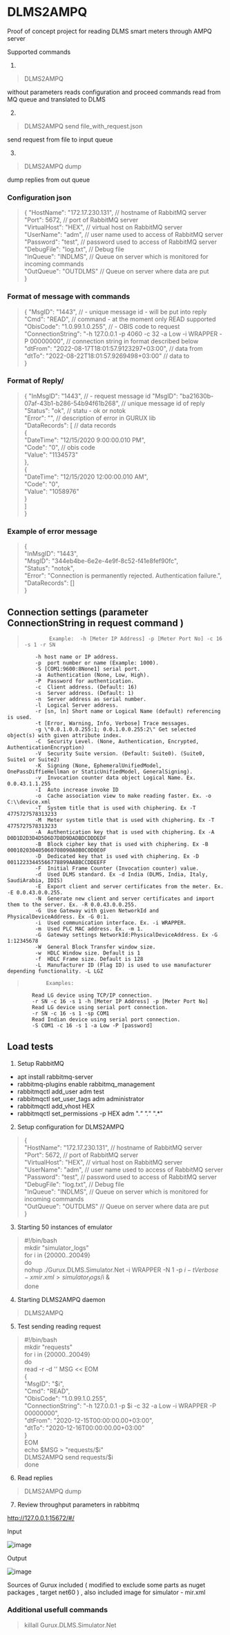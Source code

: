 # DLMS2AMPQ 
Proof of concept project for reading DLMS smart meters through AMPQ server

Supported commands 

1. 
> DLMS2AMPQ 

without parameters reads configuration and proceed commands read from MQ queue and translated to DLMS

2. 
> DLMS2AMPQ send file_with_request.json

send request from file to input queue

3. 
> DLMS2AMPQ dump 

dump replies from out queue

### Configuration json

> {
> "HostName": "172.17.230.131",  // hostname of RabbitMQ server    
> "Port": 5672, // port of RabbitMQ server  
>  "VirtualHost": "HEX", // virtual host on RabbitMQ server  
>  "UserName": "adm", // user name used to access of RabbitMQ server  
>  "Password": "test", // password used to access of RabbitMQ server  
>  "DebugFile": "log.txt",   // Debug file  
>  "InQueue": "INDLMS", // Queue on server which is monitored for incoming commands  
>  "OutQueue": "OUTDLMS" // Queue on server where data are put  
> }


### Format of message with commands

> {
>  "MsgID": "1443", // - unique message id - will be put into reply  
>  "Cmd": "READ", // command - at the moment only READ supported  
>  "ObisCode": "1.0.99.1.0.255", // - OBIS code to request  
>  "ConnectionString": "-h 127.0.0.1 -p 4060 -c 32 -a Low -i WRAPPER -P 00000000", // connection string in format described below  
>  "dtFrom": "2022-08-17T18:01:57.9123297+03:00", // data from     
>  "dtTo": "2022-08-22T18:01:57.9269498+03:00" // data to  
> }


### **Format of Reply**/

> {
>  "InMsgID": "1443", // - request message id 
>  "MsgID": "ba21630b-07af-43b1-b286-54b94f61b268", // unique message id of reply 
>  "Status": "ok", // statu - ok or notok  
>  "Error": "", // description of error in GURUX lib  
>  "DataRecords": [ // data records  
>    {  
>      "DateTime": "12/15/2020 9:00:00.010 PM",  
>      "Code": "0",  // obis code  
>      "Value": "1134573"  
>    },     
>    {  
>      "DateTime": "12/15/2020 12:00:00.010 AM",   
>      "Code": "0",  
>      "Value": "1058976"  
>    }  
>  ]  
> }  

### Example of error message 

> {  
>  "InMsgID": "1443",  
>  "MsgID": "344eb4be-6e2e-4e9f-8c52-f41e8fef90fc",  
>  "Status": "notok",  
>  "Error": "Connection is permanently rejected. Authentication failure.",  
>  "DataRecords": []  
> }  

## Connection settings (parameter ConnectionString in request command )

>             Example:  -h [Meter IP Address] -p [Meter Port No] -c 16 -s 1 -r SN
             -h host name or IP address.
             -p  port number or name (Example: 1000).
             -S [COM1:9600:8None1] serial port.
             -a  Authentication (None, Low, High).
             -P  Password for authentication.
             -c  Client address. (Default: 16)
             -s  Server address. (Default: 1)
             -n  Server address as serial number.
             -l  Logical Server address.
             -r [sn, ln] Short name or Logical Name (default) referencing is used.
             -t [Error, Warning, Info, Verbose] Trace messages.
             -g \"0.0.1.0.0.255:1; 0.0.1.0.0.255:2\" Get selected object(s) with given attribute index.
             -C  Security Level. (None, Authentication, Encrypted, AuthenticationEncryption)
             -V  Security Suite version. (Default: Suite0). (Suite0, Suite1 or Suite2)
             -K  Signing (None, EphemeralUnifiedModel, OnePassDiffieHellman or StaticUnifiedModel, GeneralSigning).
             -v  Invocation counter data object Logical Name. Ex. 0.0.43.1.1.255
             -I  Auto increase invoke ID
             -o  Cache association view to make reading faster. Ex. -o C:\\device.xml 
             -T  System title that is used with chiphering. Ex -T 4775727578313233
             -M  Meter system title that is used with chiphering. Ex -T 4775727578313233
             -A  Authentication key that is used with chiphering. Ex -A D0D1D2D3D4D5D6D7D8D9DADBDCDDDEDF
             -B  Block cipher key that is used with chiphering. Ex -B 000102030405060708090A0B0C0D0E0F
             -D  Dedicated key that is used with chiphering. Ex -D 00112233445566778899AABBCCDDEEFF
             -F  Initial Frame Counter (Invocation counter) value.
             -d  Used DLMS standard. Ex -d India (DLMS, India, Italy, SaudiArabia, IDIS)
             -E  Export client and server certificates from the meter. Ex. -E 0.0.43.0.0.255.
             -N  Generate new client and server certificates and import them to the server. Ex. -R 0.0.43.0.0.255.
             -G  Use Gateway with given NetworkId and PhysicalDeviceAddress. Ex -G 0:1.
             -i  Used communication interface. Ex. -i WRAPPER.
             -m  Used PLC MAC address. Ex. -m 1.
             -G  Gateway settings NetworkId:PhysicalDeviceAddress. Ex -G 1:12345678
             -W  General Block Transfer window size.
             -w  HDLC Window size. Default is 1
             -f  HDLC Frame size. Default is 128
             -L  Manufacturer ID (Flag ID) is used to use manufacturer depending functionality. -L LGZ            
            
>            Examples:  
            Read LG device using TCP/IP connection.    
            -r SN -c 16 -s 1 -h [Meter IP Address] -p [Meter Port No]  
            Read LG device using serial port connection.  
            -r SN -c 16 -s 1 -sp COM1  
            Read Indian device using serial port connection.  
            -S COM1 -c 16 -s 1 -a Low -P [password]  

## Load tests

1. Setup RabbitMQ

- apt install rabbitmq-server
- rabbitmq-plugins enable rabbitmq_management
- rabbitmqctl add_user adm test
- rabbitmqctl set_user_tags adm administrator
- rabbitmqctl add_vhost HEX
- rabbitmqctl set_permissions -p HEX adm ".*" ".*" ".*"


2. Setup configuration for DLMS2AMPQ

> {  
>  "HostName": "172.17.230.131",  // hostname of RabbitMQ server  
>  "Port": 5672, // port of RabbitMQ server  
>  "VirtualHost": "HEX", // virtual host on RabbitMQ server  
>  "UserName": "adm", // user name used to access of RabbitMQ server  
>  "Password": "test", // password used to access of RabbitMQ server  
>  "DebugFile": "log.txt",   // Debug file  
>  "InQueue": "INDLMS", // Queue on server which is monitored for incoming commands  
>  "OutQueue": "OUTDLMS" // Queue on server where data are put  
> }

3. Starting 50 instances of emulator

> #!/bin/bash  
> mkdir "simulator_logs"  
> for i in {20000..20049}  
> do  
>    nohup ./Gurux.DLMS.Simulator.Net -i WRAPPER -N 1 -p $i -t Verbose -x mir.xml > simulator_logs/$i &  
> done  

4. Starting DLMS2AMPQ daemon

> DLMS2AMPQ

5. Test sending reading request

> #!/bin/bash  
> mkdir "requests"  
> for i in {20000..20049}  
> do  
> read -r -d '' MSG << EOM  
> {  
>  "MsgID": "$i",  
>  "Cmd": "READ",  
>  "ObisCode": "1.0.99.1.0.255",  
>  "ConnectionString": "-h 127.0.0.1 -p $i -c 32 -a Low -i WRAPPER -P 00000000",  
>  "dtFrom": "2020-12-15T00:00:00.00+03:00",  
>   "dtTo": "2020-12-16T00:00:00.00+03:00"  
> }  
> EOM  
> echo $MSG > "requests/$i"  
> DLMS2AMPQ send requests/$i  
> done  

6. Read replies 

> DLMS2AMPQ dump

7. Review throughput parameters in rabbitmq


http://127.0.0.1:15672/#/

Input

![image](https://user-images.githubusercontent.com/51874217/186081763-cac95302-b0bb-493d-92d4-9052e01f1a84.png)

Output

![image](https://user-images.githubusercontent.com/51874217/186083138-2c993731-0bfa-4162-bfd0-e75394f1caca.png)


Sources of Gurux included ( modified to exclude some parts as nuget packages , target net60 ) , also included image for simulator - mir.xml

### Additional usefull commands

> killall Gurux.DLMS.Simulator.Net



